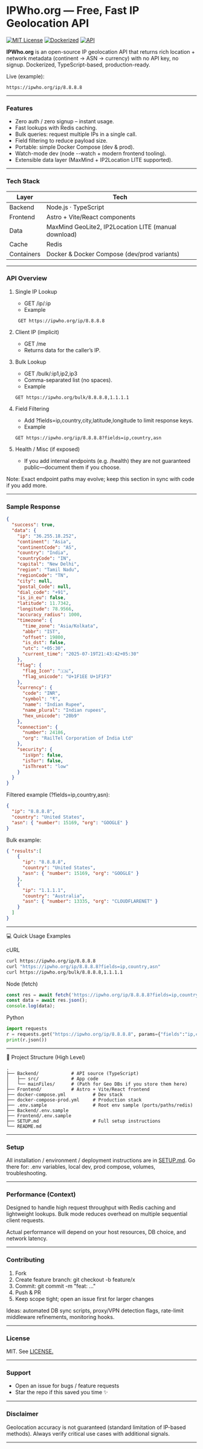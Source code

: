 # IPWho.org — Free, Fast IP Geolocation API

[![MIT License](https://img.shields.io/badge/License-MIT-green.svg)](./LICENSE)
[![Dockerized](https://img.shields.io/badge/Docker-Ready-blue.svg)](./docker-compose.yml)
[![API](https://img.shields.io/badge/API-Open-green.svg)](#api-overview)

**IPWho.org** is an open-source IP geolocation API that returns rich location + network metadata (continent → ASN → currency) with no API key, no signup. Dockerized, TypeScript-based, production-ready.

Live (example):
```
https://ipwho.org/ip/8.8.8.8
```

---

### Features
- Zero auth / zero signup – instant usage. 
- Fast lookups with Redis caching. 
- Bulk queries: request multiple IPs in a single call. 
- Field filtering to reduce payload size. 
- Portable: simple Docker Compose (dev & prod). 
- Watch-mode dev (node --watch + modern frontend tooling). 
- Extensible data layer (MaxMind + IP2Location LITE supported).

---

### Tech Stack
| Layer      | Tech                                                 |
|------------|------------------------------------------------------|
| Backend    | Node.js · TypeScript                                 |
| Frontend   | Astro + Vite/React components                        |
| Data       | MaxMind GeoLite2, IP2Location LITE (manual download) |
| Cache      | Redis                                                |
| Containers | Docker & Docker Compose (dev/prod variants)          |


---

### API Overview

1. Single IP Lookup

   - GET /ip/:ip 
   - Example
   ```http request
    GET https://ipwho.org/ip/8.8.8.8
    ```
2. Client IP (implicit)
   - GET /me
   - Returns data for the caller’s IP.

3. Bulk Lookup
   - GET /bulk/:ip1,ip2,ip3
   - Comma-separated list (no spaces).
   - Example
    ```http request
    GET https://ipwho.org/bulk/8.8.8.8,1.1.1.1
    ```
   
4. Field Filtering
    - Add ?fields=ip,country,city,latitude,longitude to limit response keys.
   - Example
    ```http request
    GET https://ipwho.org/ip/8.8.8.8?fields=ip,country,asn
    ```
   
5. Health / Misc (if exposed)
   - If you add internal endpoints (e.g. /health) they are not guaranteed public—document them if you choose.

Note: Exact endpoint paths may evolve; keep this section in sync with code if you add more.

---

### Sample Response
```json
{
  "success": true,
  "data": {
    "ip": "36.255.18.252",
    "continent": "Asia",
    "continentCode": "AS",
    "country": "India",
    "countryCode": "IN",
    "capital": "New Delhi",
    "region": "Tamil Nadu",
    "regionCode": "TN",
    "city": null,
    "postal_Code": null,
    "dial_code": "+91",
    "is_in_eu": false,
    "latitude": 11.7342,
    "longitude": 78.9566,
    "accuracy_radius": 1000,
    "timezone": {
      "time_zone": "Asia/Kolkata",
      "abbr": "IST",
      "offset": 19800,
      "is_dst": false,
      "utc": "+05:30",
      "current_time": "2025-07-19T21:43:42+05:30"
    },
    "flag": {
      "flag_Icon": "🇮🇳",
      "flag_unicode": "U+1F1EE U+1F1F3"
    },
    "currency": {
      "code": "INR",
      "symbol": "₹",
      "name": "Indian Rupee",
      "name_plural": "Indian rupees",
      "hex_unicode": "20b9"
    },
    "connection": {
      "number": 24186,
      "org": "RailTel Corporation of India Ltd"
    },
    "security": {
      "isVpn": false,
      "isTor": false,
      "isThreat": "low"
    }
  }
}
```
Filtered example (?fields=ip,country,asn):

```json
{
  "ip": "8.8.8.8",
  "country": "United States",
  "asn": { "number": 15169, "org": "GOOGLE" }
}
```
Bulk example:
```json
{ "results":[
    {
      "ip": "8.8.8.8",
      "country": "United States",
      "asn": { "number": 15169, "org": "GOOGLE" }
    },
    {
      "ip": "1.1.1.1",
      "country": "Australia",
      "asn": { "number": 13335, "org": "CLOUDFLARENET" }
    }
  ]
}
```

---

💻 Quick Usage Examples

cURL
```bash
curl https://ipwho.org/ip/8.8.8.8
curl "https://ipwho.org/ip/8.8.8.8?fields=ip,country,asn"
curl https://ipwho.org/bulk/8.8.8.8,1.1.1.1
```
Node (fetch)
```js
const res = await fetch('https://ipwho.org/ip/8.8.8.8?fields=ip,country,asn');
const data = await res.json();
console.log(data);
```
Python

```python
import requests
r = requests.get("https://ipwho.org/ip/8.8.8.8", params={"fields":"ip,country,asn"})
print(r.json())
```

---

📂 Project Structure (High Level)
```
.
├── Backend/            # API source (TypeScript)
│   ├── src/            # App code
│   └── mainFiles/      # (Path for Geo DBs if you store them here)
├── Frontend/           # Astro + Vite/React frontend
├── docker-compose.yml          # Dev stack
├── docker-compose-prod.yml     # Production stack
├── .env.sample                 # Root env sample (ports/paths/redis)
├── Backend/.env.sample
├── Frontend/.env.sample
├── SETUP.md                    # Full setup instructions
└── README.md
```

---

### Setup

All installation / environment / deployment instructions are in [SETUP.md](./SETUP.md).
Go there for: .env variables, local dev, prod compose, volumes, troubleshooting.

---

### Performance (Context)

Designed to handle high request throughput with Redis caching and lightweight lookups. Bulk mode reduces overhead on multiple sequential client requests.

Actual performance will depend on your host resources, DB choice, and network latency.

---

### Contributing
1.	Fork
2.	Create feature branch: git checkout -b feature/x
3.	Commit: git commit -m "feat: ..."
4.	Push & PR
5.	Keep scope tight; open an issue first for larger changes

Ideas: automated DB sync scripts, proxy/VPN detection flags, rate-limit middleware refinements, monitoring hooks.

---

### License

MIT. See [LICENSE.](./LICENSE)

---

### Support

- Open an issue for bugs / feature requests
- Star the repo if this saved you time ✨

---

### Disclaimer

Geolocation accuracy is not guaranteed (standard limitation of IP-based methods). Always verify critical use cases with additional signals.

---